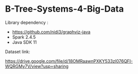 ﻿# B-Tree-Systems-4-Big-Data

Library dependency :

- https://github.com/nidi3/graphviz-java
- Spark 2.4.5
- Java SDK 11

Dataset link:

https://drive.google.com/file/d/18OMRaawnPXKY533zl076QFI-WQRGMy7V/view?usp=sharing
